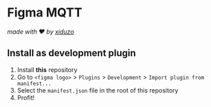 # Figma MQTT

_made with ♥️ by [xiduzo](sanderboer.nl)_

## Install as development plugin

1. Install **this** repository
2. Go to `<figma logo>` > `Plugins` > `Development` > `Import plugin from manifest...`
3. Select the `manifest.json` file in the root of this repository
4. Profit!
